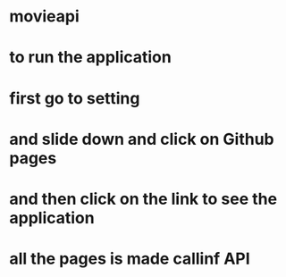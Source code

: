 # movieapi
# to run the application 
# first go to setting
# and slide down and click on Github pages
# and then click on the link to see the application 

# all the pages is made callinf API
